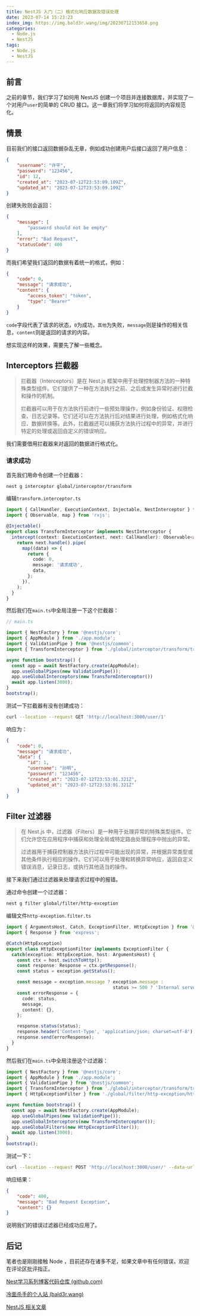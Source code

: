 ```yaml
---
title: NestJS 入门（二）格式化响应数据及错误处理
date: 2023-07-14 15:23:23
index_img: https://img.bald3r.wang/img/20230712153658.png
categories:
  - Node.js
  - NestJS
tags:
  - Node.js
  - NestJS
---
```


## 前言

之前的章节，我们学习了如何用 NestJS 创建一个项目并连接数据库，并实现了一个对用户`user`的简单的 CRUD 接口。这一章我们将学习如何将返回的内容规范化。

## 情景

目前我们的接口返回数据杂乱无章，例如成功创建用户后接口返回了用户信息：

```json
{
    "username": "许平",
    "password": "123456",
    "id": 12,
    "created_at": "2023-07-12T23:53:09.109Z",
    "updated_at": "2023-07-12T23:53:09.109Z"
}
```

创建失败则会返回：

```json
{
    "message": [
        "password should not be empty"
    ],
    "error": "Bad Request",
    "statusCode": 400
}
```

而我们希望我们返回的数据有着统一的格式，例如：

```json
{
    "code": 0,
    "message": "请求成功",
    "content": {
        "access_token": "token",
        "type": "Bearer"
    }
}
```

`code`字段代表了请求的状态，`0`为成功，`其他`为失败，`message`则是操作的相关信息，`content`则是返回的请求的内容。

想实现这样的效果，需要先了解一些概念。

## Interceptors 拦截器

> 拦截器（Interceptors）是在 Nest.js 框架中用于处理控制器方法的一种特殊类型组件。它们提供了一种在方法执行之前、之后或发生异常时进行拦截和操作的机制。
>
> 拦截器可以用于在方法执行前进行一些预处理操作，例如身份验证、权限检查、日志记录等。它们还可以在方法执行后对结果进行处理，例如格式化响应、数据转换等。此外，拦截器还可以捕获方法执行过程中的异常，并进行特定的处理或返回自定义的错误响应。

我们需要借用拦截器来对返回的数据进行格式化。

### 请求成功

首先我们用命令创建一个拦截器：

```bash
nest g interceptor global/interceptor/transform
```

编辑`transform.interceptor.ts`

```ts
import { CallHandler, ExecutionContext, Injectable, NestInterceptor } from '@nestjs/common';
import { Observable, map } from 'rxjs';

@Injectable()
export class TransformInterceptor implements NestInterceptor {
  intercept(context: ExecutionContext, next: CallHandler): Observable<any> {
    return next.handle().pipe(
      map((data) => {
        return {
          code: 0,
          message: '请求成功',
          data,
        };
      }),
    );
  }
}

```

然后我们在`main.ts`中全局注册一下这个拦截器：

```ts
// main.ts

import { NestFactory } from '@nestjs/core';
import { AppModule } from './app.module';
import { ValidationPipe } from '@nestjs/common';
import { TransformInterceptor } from './global/interceptor/transform/transform.interceptor';

async function bootstrap() {
  const app = await NestFactory.create(AppModule);
  app.useGlobalPipes(new ValidationPipe());
  app.useGlobalInterceptors(new TransformInterceptor())
  await app.listen(3000);
}
bootstrap();
```

测试一下拦截器有没有创建成功：

```bash
curl --location --request GET 'http://localhost:3000/user/1'
```

响应为：

```json
{
    "code": 0,
    "message": "请求成功",
    "data": {
        "id": 1,
        "username": "孙明",
        "password": "123456",
        "created_at": "2023-07-12T23:53:01.321Z",
        "updated_at": "2023-07-12T23:53:01.321Z"
    }
}
```



## Filter 过滤器

> 在 Nest.js 中，过滤器（Filters）是一种用于处理异常的特殊类型组件。它们允许您在应用程序中捕获和处理全局或特定路由处理程序中抛出的异常。
>
> 过滤器用于捕获控制器方法执行过程中可能出现的异常，并根据异常类型或其他条件执行相应的操作。它们可以用于处理和转换异常响应，返回自定义错误消息，记录日志，或执行其他适当的操作。

接下来我们通过过滤器来处理请求过程中的报错。

通过命令创建一个过滤器：

```bash
nest g filter global/filter/http-exception
```

编辑文件`http-exception.filter.ts`

```ts
import { ArgumentsHost, Catch, ExceptionFilter, HttpException } from '@nestjs/common';
import { Response } from 'express';

@Catch(HttpException)
export class HttpExceptionFilter implements ExceptionFilter {
  catch(exception: HttpException, host: ArgumentsHost) {
    const ctx = host.switchToHttp();
    const response: Response = ctx.getResponse();
    const status = exception.getStatus();

    const message = exception.message ? exception.message : 
    									status >= 500 ? 'Internal server error' : 'Bad request';
    const errorResponse = {
      code: status,
      message,
      content: {},
    };

    response.status(status);
    response.header('Content-Type', 'application/json; charset=utf-8');
    response.send(errorResponse);
  }
}

```

然后我们在`main.ts`中全局注册这个过滤器：

```ts
import { NestFactory } from '@nestjs/core';
import { AppModule } from './app.module';
import { ValidationPipe } from '@nestjs/common';
import { TransformInterceptor } from './global/interceptor/transform/transform.interceptor';
import { HttpExceptionFilter } from './global/filter/http-exception/http-exception.filter';

async function bootstrap() {
  const app = await NestFactory.create(AppModule);
  app.useGlobalPipes(new ValidationPipe());
  app.useGlobalInterceptors(new TransformInterceptor());
  app.useGlobalFilters(new HttpExceptionFilter());
  await app.listen(3000);
}
bootstrap();
```

测试一下：

```bash
curl --location --request POST 'http://localhost:3000/user/' --data-urlencode 'username=段静'
```

响应结果：

```json
{
    "code": 400,
    "message": "Bad Request Exception",
    "content": {}
}
```

说明我们的错误过滤器已经成功应用了。



## 后记

笔者也是刚刚接触 Node ，目前还存在诸多不足，如果文章中有任何错误，欢迎在评论区批评指正。

[Nest学习系列博客代码仓库 (github.com)](https://github.com/baIder/nest-demo)

[冷面杀手的个人站 (bald3r.wang)](https://bald3r.wang/)

[NestJS 相关文章](https://bald3r.wang/tags/NestJS/)
